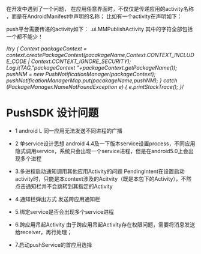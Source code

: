 在开发中遇到了一个问题，
在应用任意界面时，不仅仅是传递应用的activity名称 ，而是在AndroidManifest中声明的名称；
比如有一个activity在声明如下：
<activity android:name=".ui.MMPublishActivity"
                   android:screenOrientation="portrait"
                   android:alwaysRetainTaskState="true"
                  >
</activity>

push平台需要传递的activity如下：
.ui.MMPublishActivity
其中的字符全部包括一个都不能少！


/*try {
                Context packageContext = context.createPackageContext(pacakageName,Context.CONTEXT_INCLUDE_CODE | Context.CONTEXT_IGNORE_SECURITY);
                Log.i(TAG,"packageContext "+packageContext.getPackageName());
                pushNM = new PushNotificationManager(packageContext);
                pushNotificationManagerMap.put(pacakageName,pushNM);
            } catch (PackageManager.NameNotFoundException e) {
                e.printStackTrace();
            }*/




# PushSDK 设计问题
* 1 android L 同一应用无法发送不同进程的广播
* 2 单service设计思想
    android 4.4及一下版本service设置process，不同应用隐式调用service，系统只会出现一个service进程，但是在android5.0上会出现多个进程
* 3.多进程启动通知调用其他应用Activity的问题
    PendingIntent在设置启动activity时，只能是本context涉及的Acitvity（既是本包下的Activity），不然点击通知栏并不会跳转到其指定的Activity

* 4.通知栏弹出方式
    发送跨应用通知栏

* 5.绑定service是否会出现多个service进程
* 6.跨应用吊起Activity
     由于跨应用吊起Activity存在权限问题，需要将消息发送给receiver，再行处理；
* 7.启动pushService的首应用选择

